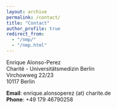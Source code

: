 ```yaml
---
layout: archive
permalink: /contact/
title: "Contact"
author_profile: true
redirect_from: 
  - "/nmp/"
  - "/nmp.html"
---
```


Enrique Alonso-Perez\
Charité - Universitätsmedizin Berlin\
Virchowweg 22/23\
10117 Berlin

**Email**: enrique.alonsoperez (at) charite.de\
**Phone**: +49 179 46790258
